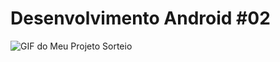 # Desenvolvimento Android #02
<img src="https://i.imgur.com/1lBNhDJ.gif" alt="GIF do Meu Projeto Sorteio">
